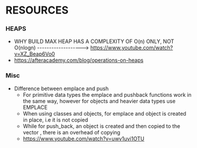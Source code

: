 # RESOURCES

### HEAPS
- WHY BUILD MAX HEAP HAS A COMPLEXITY OF O(n) ONLY, NOT O(nlogn) -------------------> https://www.youtube.com/watch?v=XZ_Beap6Vo0
- https://afteracademy.com/blog/operations-on-heaps

### Misc
- Difference between emplace and push
  - For primitive data types the emplace and pushback functions work in the same way, however for objects and heavier data types use EMPLACE
  - When using classes and objects, for emplace and object is created in place, i.e it is not copied
  - While for push_back, an object is created and then copied to the vector , there is an overhead of copying
  - https://www.youtube.com/watch?v=uwv1uvi1OTU
